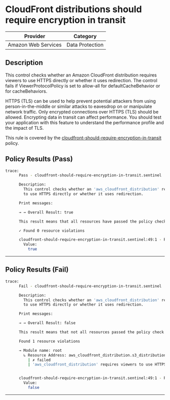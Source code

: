 # CloudFront distributions should require encryption in transit

| Provider            | Category        |
|---------------------|-----------------|
| Amazon Web Services | Data Protection |

## Description

This control checks whether an Amazon CloudFront distribution requires viewers to use HTTPS directly or whether it uses redirection. The control fails if ViewerProtocolPolicy is set to allow-all for defaultCacheBehavior or for cacheBehaviors.

HTTPS (TLS) can be used to help prevent potential attackers from using person-in-the-middle or similar attacks to eavesdrop on or manipulate network traffic. Only encrypted connections over HTTPS (TLS) should be allowed. Encrypting data in transit can affect performance. You should test your application with this feature to understand the performance profile and the impact of TLS.

This rule is covered by the [cloudfront-should-require-encryption-in-transit](../../policies/cloudfront-should-require-encryption-in-transit.sentinel) policy.

## Policy Results (Pass)
```bash
trace:
      Pass - cloudfront-should-require-encryption-in-transit.sentinel

      Description:
        This control checks whether an 'aws_cloudfront_distribution' requires viewers
        to use HTTPS directly or whether it uses redirection.

      Print messages:

      → → Overall Result: true

      This result means that all resources have passed the policy check for the policy cloudfront-should-require-encryption-in-transit.

      ✓ Found 0 resource violations

      cloudfront-should-require-encryption-in-transit.sentinel:49:1 - Rule "main"
        Value:
          true
```

---

## Policy Results (Fail)
```bash
trace:
      Fail - cloudfront-should-require-encryption-in-transit.sentinel

      Description:
        This control checks whether an 'aws_cloudfront_distribution' requires viewers
        to use HTTPS directly or whether it uses redirection.

      Print messages:

      → → Overall Result: false

      This result means that not all resources passed the policy check and the protected behavior is not allowed for the policy cloudfront-should-require-encryption-in-transit.

      Found 1 resource violations

      → Module name: root
        ↳ Resource Address: aws_cloudfront_distribution.s3_distribution
          | ✗ failed
          | 'aws_cloudfront_distribution' requires viewers to use HTTPS directly or whether it uses redirection. Refer to https://docs.aws.amazon.com/securityhub/latest/userguide/cloudfront-controls.html#cloudfront-3 for more details.


      cloudfront-should-require-encryption-in-transit.sentinel:49:1 - Rule "main"
        Value:
          false
```

---